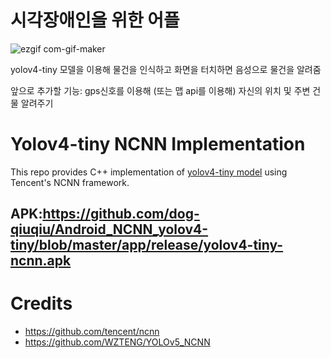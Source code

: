 # 시각장애인을 위한 어플
  
![ezgif com-gif-maker](https://user-images.githubusercontent.com/73810942/170853849-e17898a0-97d5-43c2-94d8-d3e9707c12d4.gif)

yolov4-tiny 모델을 이용해 물건을 인식하고 화면을 터치하면 음성으로 물건을 알려줌  
  
  앞으로 추가할 기능: gps신호를 이용해 (또는 맵 api를 이용해) 자신의 위치 및 주변 건물 알려주기



# Yolov4-tiny NCNN Implementation

This repo provides C++ implementation of [yolov4-tiny model](https://github.com/AlexeyAB/darknet) using
Tencent's NCNN framework.

## APK:https://github.com/dog-qiuqiu/Android_NCNN_yolov4-tiny/blob/master/app/release/yolov4-tiny-ncnn.apk

# Credits 
* https://github.com/tencent/ncnn
* https://github.com/WZTENG/YOLOv5_NCNN
